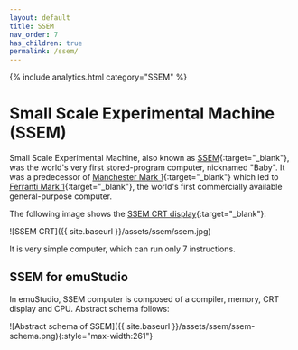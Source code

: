 ```yaml
---
layout: default
title: SSEM
nav_order: 7
has_children: true
permalink: /ssem/
---
```


{% include analytics.html category="SSEM" %}

# Small Scale Experimental Machine (SSEM)

Small Scale Experimental Machine, also known as [SSEM][ssem]{:target="_blank"}, was the world's very first
stored-program computer, nicknamed "Baby". It was a predecessor of [Manchester Mark 1][mark1]{:target="_blank"} which
led to [Ferranti Mark 1][fmark1]{:target="_blank"}, the world's first commercially available general-purpose computer.

The following image shows the [SSEM CRT display][wikis]{:target="_blank"}:

![SSEM CRT]({{ site.baseurl }}/assets/ssem/ssem.jpg)

It is very simple computer, which can run only 7 instructions.

## SSEM for emuStudio

In emuStudio, SSEM computer is composed of a compiler, memory, CRT display and CPU. Abstract schema follows:

![Abstract schema of SSEM]({{ site.baseurl }}/assets/ssem/ssem-schema.png){:style="max-width:261"}


[ssem]: https://en.wikipedia.org/wiki/Manchester_Small-Scale_Experimental_Machine
[mark1]: https://en.wikipedia.org/wiki/Manchester_Mark_1
[fmark1]: https://en.wikipedia.org/wiki/Ferranti_Mark_1
[wikis]: https://commons.wikimedia.org/wiki/File:CRT_memory.jpg
